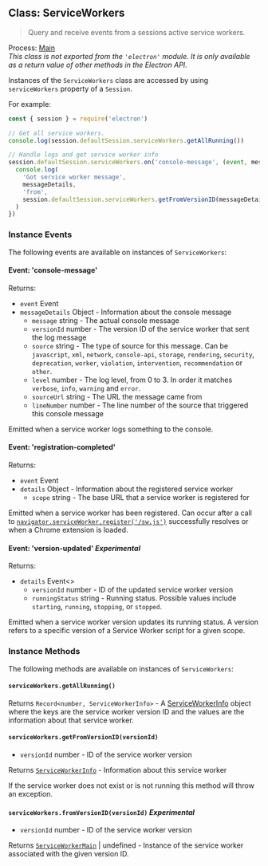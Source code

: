 ## Class: ServiceWorkers

> Query and receive events from a sessions active service workers.

Process: [Main](../glossary.md#main-process)<br />
_This class is not exported from the `'electron'` module. It is only available as a return value of other methods in the Electron API._

Instances of the `ServiceWorkers` class are accessed by using `serviceWorkers` property of
a `Session`.

For example:

```js
const { session } = require('electron')

// Get all service workers.
console.log(session.defaultSession.serviceWorkers.getAllRunning())

// Handle logs and get service worker info
session.defaultSession.serviceWorkers.on('console-message', (event, messageDetails) => {
  console.log(
    'Got service worker message',
    messageDetails,
    'from',
    session.defaultSession.serviceWorkers.getFromVersionID(messageDetails.versionId)
  )
})
```

### Instance Events

The following events are available on instances of `ServiceWorkers`:

#### Event: 'console-message'

Returns:

* `event` Event
* `messageDetails` Object - Information about the console message
  * `message` string - The actual console message
  * `versionId` number - The version ID of the service worker that sent the log message
  * `source` string - The type of source for this message.  Can be `javascript`, `xml`, `network`, `console-api`, `storage`, `rendering`, `security`, `deprecation`, `worker`, `violation`, `intervention`, `recommendation` or `other`.
  * `level` number - The log level, from 0 to 3. In order it matches `verbose`, `info`, `warning` and `error`.
  * `sourceUrl` string - The URL the message came from
  * `lineNumber` number - The line number of the source that triggered this console message

Emitted when a service worker logs something to the console.

#### Event: 'registration-completed'

Returns:

* `event` Event
* `details` Object - Information about the registered service worker
  * `scope` string - The base URL that a service worker is registered for

Emitted when a service worker has been registered. Can occur after a call to [`navigator.serviceWorker.register('/sw.js')`](https://developer.mozilla.org/en-US/docs/Web/API/ServiceWorkerContainer/register) successfully resolves or when a Chrome extension is loaded.

#### Event: 'version-updated' _Experimental_

Returns:

* `details` Event\<\>
  * `versionId` number - ID of the updated service worker version
  * `runningStatus` string - Running status.
    Possible values include `starting`, `running`, `stopping`, or `stopped`.

Emitted when a service worker version updates its running status. A version refers to a specific
version of a Service Worker script for a given scope.

### Instance Methods

The following methods are available on instances of `ServiceWorkers`:

#### `serviceWorkers.getAllRunning()`

Returns `Record<number, ServiceWorkerInfo>` - A [ServiceWorkerInfo](structures/service-worker-info.md) object where the keys are the service worker version ID and the values are the information about that service worker.

#### `serviceWorkers.getFromVersionID(versionId)`

* `versionId` number - ID of the service worker version

Returns [`ServiceWorkerInfo`](structures/service-worker-info.md) - Information about this service worker

If the service worker does not exist or is not running this method will throw an exception.

#### `serviceWorkers.fromVersionID(versionId)` _Experimental_

* `versionId` number - ID of the service worker version

Returns [`ServiceWorkerMain`](service-worker-main.md) | undefined - Instance of the service worker associated with the given version ID.
